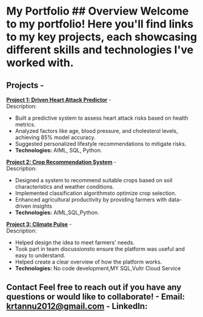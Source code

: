 # My Portfolio ## Overview Welcome to my portfolio! Here you'll find links to my key projects, each showcasing different skills and technologies I've worked with. 
## Projects - 
**[Project 1: Driven Heart Attack Predictor](https://github.com/krtannu2012/Heart-Attack-Prediction)** - <br>
Description:
- Built a predictive system to assess heart attack risks based on health metrics.
- Analyzed factors like age, blood pressure, and cholesterol levels, achieving 85% model accuracy.
- Suggested personalized lifestyle recommendations to mitigate risks. <br>
- **Technologies:** AIML, SQL, Python.

**[Project 2: Crop Recommendation System](https://us-south.ml.cloud.ibm.com/ml/v4/deployments/75d13e93-c232-4409-a49a-94a966a05ccb/predictions?version=2021-05-01)** - <br>
Description:
- Designed a system to recommend suitable crops based on soil characteristics and weather conditions.
- Implemented classification algorithmsto optimize crop selection.
- Enhanced agricultural productivity by providing farmers with data-driven insights <br>
- **Technologies:** AIML,SQL,Python.

**[Project 3: Climate Pulse](https://github.com/krtannu/ClimatePulse.git)** - <br>
Description:
- Helped design the idea to meet farmers' needs.
- Took part in team discussionsto ensure the platform was useful and easy to understand.
- Helped create a clear overview of how the platform works. <br>
- **Technologies:** No code development,MY SQL,Vultr Cloud Service
## Contact Feel free to reach out if you have any questions or would like to collaborate! - **Email**: krtannu2012@gmail.com - **LinkedIn**: 
